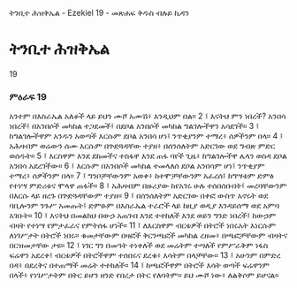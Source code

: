 ﻿
 ትንቢተ ሕዝቅኤል - Ezekiel 19 - መጽሐፍ ቅዱስ ብሉይ ኪዳን
# ትንቢተ ሕዝቅኤል
19
### ምዕራፍ 19
አንተም በእስራኤል አለቆች ላይ ይህን ሙሾ አሙሽ፥ እንዲህም በል።
2 ፤ እናትህ ምን ነበረች? አንበሳ ነበረች፤ በአንበሶች መካከል ተጋደመች፤ በደቦል አንበሶች መካከል ግልገሎችዋን አሳደገች።
3 ፤ ከግልገሎችዋም አንዱን አወጣች እርሱም ደቦል አንበሳ ሆነ፤ ንጥቂያንም ተማረ፥ ሰዎችንም በላ።
4 ፤ አሕዛብም ወሬውን ሰሙ እርሱም በጕድጓዳቸው ተያዘ፥ በሰንሰለትም አድርገው ወደ ግብጽ ምድር ወሰዱት።
5 ፤ እርስዋም እንደ ደከመችና ተስፋዋ እንደ ጠፋ ባየች ጊዜ፥ ከግልገሎችዋ ሌላን ወስዳ ደቦል አንበሳ አደረገችው።
6 ፤ እርሱም በአንበሶች መካከል ተመላለሰ ደቦል አንበሳም ሆነ፤ ንጥቂያም ተማረ፥ ሰዎችንም በላ።
7 ፤ ግንቦቻቸውንም አወቀ፥ ከተሞቻቸውንም አፈረሰ፤ ከግሣቱም ድምፅ የተነሣ ምድሪቱና ሞላዋ ጠፋች።
8 ፤ አሕዛብም በዙሪያው ከየአገሩ ሁሉ ተሰበሰቡበት፤ መረባቸውንም በእርሱ ላይ ዘረጉ በጕድጓዳቸውም ተያዘ።
9 ፤ በሰንሰለትም አድርገው በቀፎ ውስጥ አኖሩት ወደ ባቢሎንም ንጉሥ አመጡት፤ ድምፁም በእስራኤል ተራሮች ላይ ከዚያ ወዲያ እንዳይሰማ ወደ አምባ አገቡት።
10 ፤ እናትህ በመልክህ በውኃ አጠገብ እንደ ተተከለች እንደ ወይን ግንድ ነበረች፤ ከውኃም ብዛት የተነሣ የምታፈራና የምትሰፋ ሆነች።
11 ፤ ለእርስዋም ብርቱዎች በትሮች ነበሩአት እነርሱም ለነገሥታት በትሮች ነበሩ። ቁመታቸውም በዛፎች ቅርንጫፎች መካከል ረዘመ፥ በጫፎቻቸውም ብዛትና በርዝመታቸው ታዩ።
12 ፤ ነገር ግን በመዓት ተነቀለች ወደ መሬትም ተጣለች የምሥራቅም ነፋስ ፍሬዋን አደረቀ፤ ብርቱዎች በትሮችዋም ተሰበሩና ደረቁ፥ እሳትም በላቻቸው።
13 ፤ አሁንም በምድረ በዳ፥ በደረቅና በተጠማች መሬት ተተከለች።
14 ፤ ከጫፎችዋም በትሮች እሳት ወጣች ፍሬዋንም በላች፥ የነገሥታትም በትር ይሆን ዘንድ የበረታ በትር የለባትም። ይህ ሙሾ ነው፥ ለልቅሶም ይሆናል።
